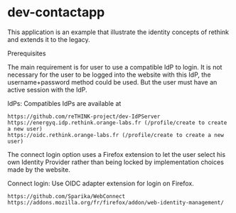 # dev-contactapp
This application is an example that illustrate the identity concepts of rethink and extends it to the legacy.


Prerequisites

The main requirement is for user to use a compatible IdP to login. It is not necessary for the user to be logged into the website with this IdP, the username+password method could be used. But the user must have an active session with the IdP.

IdPs: Compatibles IdPs are available at

    https://github.com/reTHINK-project/dev-IdPServer
    https://energyq.idp.rethink.orange-labs.fr (/profile/create to create a new user)
    https://oidc.rethink.orange-labs.fr (/profile/create to create a new user)

The connect login option uses a Firefox extension to let the user select his own Identity Provider rather than being locked by implementation choices made by the website.

Connect login: Use OIDC adapter extension for login on Firefox.

    https://github.com/Sparika/WebConnect
    https://addons.mozilla.org/fr/firefox/addon/web-identity-management/
